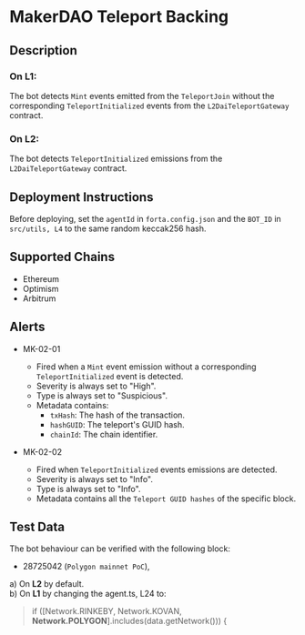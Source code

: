 # MakerDAO Teleport Backing

## Description

### On L1:

The bot detects `Mint` events emitted from the `TeleportJoin` without the corresponding `TeleportInitialized` events from the `L2DaiTeleportGateway` contract.

### On L2:

The bot detects `TeleportInitialized` emissions from the `L2DaiTeleportGateway` contract.

## Deployment Instructions

Before deploying, set the `agentId` in `forta.config.json` and the `BOT_ID` in `src/utils, L4` to the same random keccak256 hash.

## Supported Chains

- Ethereum
- Optimism
- Arbitrum

## Alerts

- MK-02-01

  - Fired when a `Mint` event emission without a corresponding `TeleportInitialized` event is detected.
  - Severity is always set to "High".
  - Type is always set to "Suspicious".
  - Metadata contains:
    - `txHash`: The hash of the transaction.
    - `hashGUID`: The teleport's GUID hash.
    - `chainId`: The chain identifier.

- MK-02-02

  - Fired when `TeleportInitialized` events emissions are detected.
  - Severity is always set to "Info".
  - Type is always set to "Info".
  - Metadata contains all the `Teleport GUID hashes` of the specific block.

## Test Data

The bot behaviour can be verified with the following block:

- 28725042 (`Polygon mainnet PoC`),

a) On **L2** by default.\
b) On **L1** by changing the agent.ts, L24 to:

> if ([Network.RINKEBY, Network.KOVAN, **Network.POLYGON**].includes(data.getNetwork())) {
